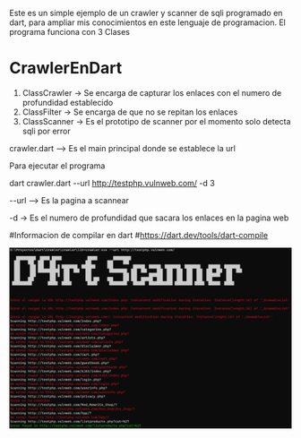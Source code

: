 

Este es un simple ejemplo de un crawler y scanner de sqli programado en dart, para ampliar mis conocimientos en este lenguaje de programacion.
El programa funciona con 3 Clases

# CrawlerEnDart

1. ClassCrawler -> Se encarga de capturar los enlaces con el numero de profundidad establecido
2. ClassFilter -> Se encarga de que no se repitan los enlaces
3. ClassScanner -> Es el prototipo de scanner por el momento solo detecta sqli por error

crawler.dart --> Es el main principal donde se establece la url 


Para ejecutar el programa

dart crawler.dart --url http://testphp.vulnweb.com/ -d 3

--url --> Es la pagina a scannear

-d -> Es el numero de profundidad que sacara los enlaces en la pagina web

#Informacion de compilar en dart
#https://dart.dev/tools/dart-compile


![Alt text](image.png)
